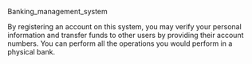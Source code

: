 Banking_management_system

By registering an account on this system, you may verify your personal information and transfer funds to other users by providing their account numbers. You can perform all the operations you would perform in a physical bank.
